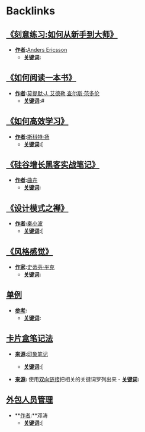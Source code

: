 
# Backlinks
## [《刻意练习:如何从新手到大师》](<《刻意练习:如何从新手到大师》.md>)
- **[作者](<作者.md>):**[Anders Ericsson](<Anders Ericsson.md>)
    - **[关键词](<关键词.md>):**

## [《如何阅读一本书》](<《如何阅读一本书》.md>)
- **[作者](<作者.md>):**[莫提默·J. 艾德勒](<莫提默·J. 艾德勒.md>),[查尔斯·范多伦](<查尔斯·范多伦.md>)
    - **[关键词](<关键词.md>):**#

## [《如何高效学习》](<《如何高效学习》.md>)
- **[作者](<作者.md>):**[斯科特·扬](<斯科特·扬.md>)
    - **[关键词](<关键词.md>):**[

## [《硅谷增长黑客实战笔记》](<《硅谷增长黑客实战笔记》.md>)
- **[作者](<作者.md>):**[曲卉](<曲卉.md>)
    - **[关键词](<关键词.md>):**

## [《设计模式之禅》](<《设计模式之禅》.md>)
- **[作者](<作者.md>):**[秦小波](<秦小波.md>)
    - **[关键词](<关键词.md>):**[

## [《风格感觉》](<《风格感觉》.md>)
- **[作家](<作家.md>):**[史蒂芬·平克](<史蒂芬·平克.md>)
    - **[关键词](<关键词.md>):**

## [单例](<单例.md>)
- **[参考](<参考.md>):**
    - **[关键词](<关键词.md>):**

## [卡片盒笔记法](<卡片盒笔记法.md>)
- **[来源](<来源.md>):**[印象笔记](<印象笔记.md>)
    - **[关键词](<关键词.md>):**[

- **[来源](<来源.md>):** 使用[双向链接](<双向链接.md>)把相关的关键词罗列出来
            - **[关键词](<关键词.md>):**

## [外包人员管理](<外包人员管理.md>)
- **[作者](<作者.md>):**邓涛
    - **[关键词](<关键词.md>):**[

